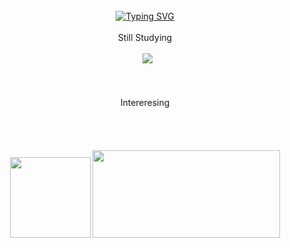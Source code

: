 <br />
    <div align="center">
      <a href="https://git.io/typing-svg"
        ><img
        src="https://readme-typing-svg.demolab.com?font=Fira+Code&duration=3000&pause=1000&color=F79160&center=true&vCenter=true&repeat=false&random=true&width=400&height=100&lines=%E2%AD%90+WELCOME+TO+YERIN+WORLD+%E2%AD%90""
        alt="Typing SVG" /></a
      >
    </div>
    <br />
    <div align="center">
      Still Studying
      <br />
      <br />
      <div>
        <img
          src="https://img.shields.io/badge/HTML5-FF4C4C?style=flat&logo=html5&logoColor=white"
          alt=""
        />
        <img
          src="https://img.shields.io/badge/CSS-FFDE44?&style=flat&logo=css3&logoColor=white"
          alt=""
        />
        <img
          src="https://img.shields.io/badge/JavaScript-FF4C4C?style=flat&logo=JavaScript&logoColor=white"
          alt=""
        />
        <img
          src="https://img.shields.io/badge/React-FFDE44?style=flat&logo=React&logoColor=white"
        />
        <img
          src="https://img.shields.io/badge/styled--components-FF4C4C?style=flat&logo=styled-components&logoColor=white"
          alt=""
        />
      </div>
      <br /><br /><br />
      Intereresing
      <br />
      <br />
      <div>
        <img
          src="https://img.shields.io/badge/TypeScript-43853D?style=flat&logo=typescript&logoColor=white"
          alt=""
        />
        <img
          src="https://img.shields.io/badge/React_Native-263016?style=flat&logo=react&logoColor=61DAFB"
          alt=""
        />
        <img
          src="https://img.shields.io/badge/Node.js-43853D?style=flat&logo=node.js&logoColor=white"
          alt=""
        />
        <img
          src="https://img.shields.io/badge/Vue.js-263016?style=flat&logo=vue.js&logoColor=4FC08D"
          alt=""
        />
      </div>
    </div>
    <br />
    <br />
    <div align="center">
      <img
        style="height: 129px; margin-bottom: 5px"
        src="https://github-readme-stats.vercel.app/api/top-langs/?username=seyerin&layout=compact"
        alt=""
      />
      <img
        style="width: 300px; height: 140px"
        src="https://github-readme-stats.vercel.app/api?username=seyerin"
        alt=""
      />
    </div>
